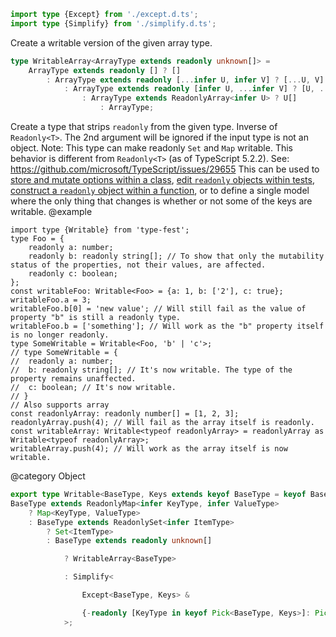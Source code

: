 ``` typescript
import type {Except} from './except.d.ts';
import type {Simplify} from './simplify.d.ts';
```

Create a writable version of the given array type.

``` typescript
type WritableArray<ArrayType extends readonly unknown[]> =
    ArrayType extends readonly [] ? []
        : ArrayType extends readonly [...infer U, infer V] ? [...U, V]
            : ArrayType extends readonly [infer U, ...infer V] ? [U, ...V]
                : ArrayType extends ReadonlyArray<infer U> ? U[]
                    : ArrayType;
```

Create a type that strips `readonly` from the given type. Inverse of `Readonly<T>`.
The 2nd argument will be ignored if the input type is not an object.
Note: This type can make readonly `Set` and `Map` writable. This behavior is different from `Readonly<T>` (as of TypeScript 5.2.2). See: <https://github.com/microsoft/TypeScript/issues/29655>
This can be used to [store and mutate options within a class](https://github.com/sindresorhus/pageres/blob/4a5d05fca19a5fbd2f53842cbf3eb7b1b63bddd2/source/index.ts#L72), [edit `readonly` objects within tests](https://stackoverflow.com/questions/50703834), [construct a `readonly` object within a function](https://github.com/Microsoft/TypeScript/issues/24509), or to define a single model where the only thing that changes is whether or not some of the keys are writable.
@example

    import type {Writable} from 'type-fest';
    type Foo = {
        readonly a: number;
        readonly b: readonly string[]; // To show that only the mutability status of the properties, not their values, are affected.
        readonly c: boolean;
    };
    const writableFoo: Writable<Foo> = {a: 1, b: ['2'], c: true};
    writableFoo.a = 3;
    writableFoo.b[0] = 'new value'; // Will still fail as the value of property "b" is still a readonly type.
    writableFoo.b = ['something']; // Will work as the "b" property itself is no longer readonly.
    type SomeWritable = Writable<Foo, 'b' | 'c'>;
    // type SomeWritable = {
    //  readonly a: number;
    //  b: readonly string[]; // It's now writable. The type of the property remains unaffected.
    //  c: boolean; // It's now writable.
    // }
    // Also supports array
    const readonlyArray: readonly number[] = [1, 2, 3];
    readonlyArray.push(4); // Will fail as the array itself is readonly.
    const writableArray: Writable<typeof readonlyArray> = readonlyArray as Writable<typeof readonlyArray>;
    writableArray.push(4); // Will work as the array itself is now writable.

@category Object

``` typescript
export type Writable<BaseType, Keys extends keyof BaseType = keyof BaseType> =
BaseType extends ReadonlyMap<infer KeyType, infer ValueType>
    ? Map<KeyType, ValueType>
    : BaseType extends ReadonlySet<infer ItemType>
        ? Set<ItemType>
        : BaseType extends readonly unknown[]
```

``` typescript
            ? WritableArray<BaseType>
```

``` typescript
            : Simplify<
```

``` typescript
                Except<BaseType, Keys> &
```

``` typescript
                {-readonly [KeyType in keyof Pick<BaseType, Keys>]: Pick<BaseType, Keys>[KeyType]}
            >;
```